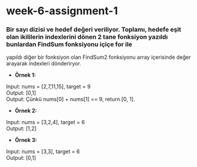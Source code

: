 # week-6-assignment-1

### Bir sayı dizisi ve hedef değeri veriliyor. Toplamı, hedefe eşit olan ikililerin indexlerini dönen 2 tane fonksiyon yazıldı bunlardan FindSum fonksiyonu içiçe for ile 
yapıldı diğer bir fonksiyon olan FindSum2 fonksiyonu array içerisinde değer arayarak indexleri dönderiryor.

- **Örnek 1:**

Input: nums = [2,7,11,15], target = 9\
Output: [0,1]\
Output: Çünkü nums[0] + nums[1] == 9,  return [0, 1].

- **Örnek 2:**

Input: nums = [3,2,4], target = 6\
Output: [1,2]

- **Örnek 3:**

Input: nums = [3,3], target = 6\
Output: [0,1]
